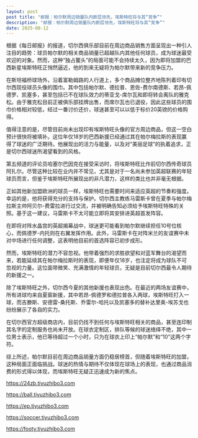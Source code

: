 ```yaml
---
layout: post
post title: "邮报：帕尔默周边销量队内断层领先，埃斯特旺将与其“竞争”" 
description: "邮报：帕尔默周边销量队内断层领先，埃斯特旺将与其“竞争”" 
date: 2025-08-12
---
```


根据《每日邮报》的报道，切尔西俱乐部目前在周边商品销售方面呈现出一种引人注目的趋势：球员帕尔默的相关商品销量已超越队内其他任何球员，成为球迷最受欢迎的对象。然而，这种“独占鳌头”的局面可能不会持续太久，因为即将加盟的巴西新星埃斯特旺正悄然逼近，他的到来无疑将为帕尔默带来新的竞争压力。

在斯坦福桥球场外，沿着富勒姆路的人行道上，多个商品摊位整齐地陈列着印有切尔西现役球员头像的围巾。其中包括帕尔默、德拉普、恩佐-费尔南德斯、若昂-佩德罗、凯塞多，甚至包括已不在球队效力的蒂亚戈-席尔瓦和即将转会离队的雅克松。由于雅克松目前正被俱乐部挂牌出售，而席尔瓦也已退役，因此这些球员的围巾价格相对较低，经过一番讨价还价，球迷甚至可以以低于标价20英镑的价格购得。

值得注意的是，尽管目前尚未出现印有埃斯特旺头像的官方周边商品，但这一空白预计很快将被填补。这位年仅18岁的巴西新援已经通过其在帕尔梅拉斯的表现赢得了球迷的广泛期待。他展现出的活力与能量，以及对“美丽足球”的执着追求，正是切尔西球迷所渴望看到的风格。

第五频道的评论员哈塞尔巴因克在接受采访时，将埃斯特旺比作前切尔西传奇球员阿扎尔。尽管这种比较在业内并不常见，尤其是对于一名尚未参加英超联赛的年轻球员而言，但鉴于埃斯特旺所展现出的非凡潜力，这样的类比也并非毫无根据。

正如其他新加盟欧洲的球员一样，埃斯特旺也需要时间来适应英超的节奏和强度。幸运的是，他将获得充分的支持与保护。切尔西主教练马雷斯卡曾在夏季与帕尔梅拉斯主帅阿贝尔-费雷拉进行过交流，并被明确告知必须给予埃斯特旺特殊的关照。基于这一建议，马雷斯卡不太可能立即将其安排进英超首发阵容。

在即将对阵水晶宫的英超揭幕战中，球迷更可能看到帕尔默继续担任10号位核心，而佩德罗-内托则在右翼发挥作用。此外，马雷斯卡在对阵米兰的友谊赛中未对中场进行任何调整，这表明他目前的首选阵容已初步成形。

然而，埃斯特旺的潜力不容忽视。他带着强烈的求胜欲望和对蓝军舞台的渴望而来，若能延续其在帕尔梅拉斯时的表现，即便年仅18岁，也注定将成为球队不可忽视的力量。这位面带微笑、充满激情的年轻球员，无疑是目前切尔西最令人期待的新援之一。

除了埃斯特旺之外，切尔西今夏的其他新援也表现出色。在最近的两场友谊赛中，所有进球均来自夏窗新援，其中若昂-佩德罗和德拉普各入两球，埃斯特旺打入一球，而吉滕斯、安德雷-桑托斯、乔雷尔-哈托以及凯塞多的替补达里奥-埃苏戈也纷纷展示了各自的实力。

在切尔西官方超级商店内，目前仍找不到任何与埃斯特旺相关的商品，甚至连印制其名字的定制服务也尚未开放。在球衣定制区，排队等候的球迷络绎不绝，其中一位男士表示，他已等待超过一个小时，只为在球衣上印上“帕尔默”和“10”这两个字符。

综上所述，帕尔默目前在周边商品销量方面仍稳居榜首，但随着埃斯特旺的加盟，这种局面正面临挑战。球迷的热情与期待不仅体现在球场上的表现，也通过商品消费的形式得以体现，而埃斯特旺无疑正迅速成为新的焦点。

https://24zb.tiyuzhibo3.com

https://ball.tiyuzhibo3.com

https://ep.tiyuzhibo3.com

https://soccer.tiyuzhibo3.com

https://footy.tiyuzhibo3.com